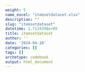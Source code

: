 ```yaml
---
weight: 5
name_excel: "itemsetdataset.xlsx"
description: ""
slug: "itemsetdataset"
datetime: 1.7134398e+09
title: itemsetdataset
author: ''
date: '2024-04-18'
categories: []
tags: []
archetype: codebook
output: html_document
---
```


<div class="tabcontent"></div>
